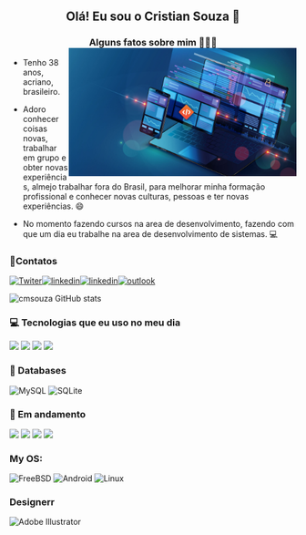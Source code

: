 <h2 align="center"><br>

Olá! Eu sou o Cristian Souza 👋

</h2>

<h3 align="center">

Alguns fatos sobre mim 👨🏻‍💻
<img src="/img/f1.jpg" min-width="400px" max-width="400px" width="400px" align="right" alt="SoftwareEngennier">

</h3>

- Tenho 38 anos, acriano, brasileiro.

- Adoro conhecer coisas novas, trabalhar em grupo e obter novas experiências, almejo trabalhar fora do Brasil, para melhorar minha formação profissional e conhecer novas culturas, pessoas e ter novas experiências. 😄

- No momento fazendo cursos na area de desenvolvimento, fazendo com que um dia eu trabalhe na area de desenvolvimento de sistemas. 💻

### 📱Contatos

<div>

[![Twiter](https://img.shields.io/badge/Twitter-1DA1F2?style=for-the-badge&logo=twitter&logoColor=white)](https://twitter.com/cmsoouza)[![linkedin](https://img.shields.io/badge/LinkedIn-0077B5?style=for-the-badge&logo=linkedin&logoColor=white)](https://www.linkedin.com/in/cmsouzaac/)[![linkedin](https://img.shields.io/badge/GitHub-100000?style=for-the-badge&logo=github&logoColor=white)](https://github.com/cmsoouza)[![outlook](https://img.shields.io/badge/Microsoft_Outlook-0078D4?style=for-the-badge&logo=microsoft-outlook&logoColor=white)](cmsouzaac@outlook.com)

</div>

![cmsouza GitHub stats](https://github-readme-stats.vercel.app/api?username=cmsoouza&show_icons=true&theme=radical)

### 💻 Tecnologias que eu uso no meu dia

<div style="display: iline_block">
    <img align="center alt="html5" src="https://img.shields.io/badge/HTML5-E34F26?style=for-the-badge&logo=html5&logoColor=white">
    <img align="center alt="css" src="https://img.shields.io/badge/CSS3-1572B6?style=for-the-badge&logo=css3&logoColor=white">
    <img align="center alt="js" src="https://img.shields.io/badge/JavaScript-F7DF1E?style=for-the-badge&logo=javascript&logoColor=black">
    <img align="center alt="c#" src="https://img.shields.io/badge/C%23-239120?style=for-the-badge&logo=c-sharp&logoColor=white">
</div>

### 💾 Databases

![MySQL](https://img.shields.io/badge/mysql-%2300f.svg?style=for-the-badge&logo=mysql&logoColor=white) ![SQLite](https://img.shields.io/badge/sqlite-%2307405e.svg?style=for-the-badge&logo=sqlite&logoColor=white)

### 📑 Em andamento

<div>
    <img align="center alt="flutter" src="https://img.shields.io/badge/Flutter-02569B?style=for-the-badge&logo=flutter&logoColor=white">
     <img align="center alt="ts" src="https://img.shields.io/badge/TypeScript-007ACC?style=for-the-badge&logo=typescript&logoColor=whitek">
    <img align="center alt="nodejs" src="https://img.shields.io/badge/Node.js-43853D?style=for-the-badge&logo=node.js&logoColor=white">
    <img align="center alt="dart" src="https://img.shields.io/badge/Dart-0175C2?style=for-the-badge&logo=dart&logoColor=whit">
</div>

### My OS:

![FreeBSD](https://img.shields.io/badge/Windows-0078D6?style=for-the-badge&logo=windows&logoColor=white) ![Android](https://img.shields.io/badge/Android-3DDC84?style=for-the-badge&logo=android&logoColor=white) ![Linux](https://img.shields.io/badge/Linux-FCC624?style=for-the-badge&logo=linux&logoColor=black)

</div>

### Designerr

![Adobe Illustrator](https://img.shields.io/badge/adobe%20illustrator-%23FF9A00.svg?style=for-the-badge&logo=adobe%20illustrator&logoColor=white)
